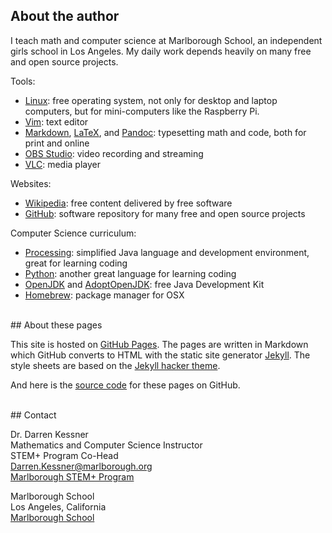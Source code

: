 
## About the author

I teach math and computer science at Marlborough School, an independent girls
school in Los Angeles.  My daily work depends heavily on many free and open
source projects.

Tools:
- [Linux](https://en.wikipedia.org/wiki/Linux): free operating system, not only
  for desktop and laptop computers, but for mini-computers like the Raspberry
  Pi.
- [Vim](https://www.vim.org/): text editor
- [Markdown](https://daringfireball.net/projects/markdown/), 
  [LaTeX](https://www.latex-project.org/), and
  [Pandoc](https://pandoc.org/):
    typesetting math and code, both for print and online
- [OBS Studio](https://obsproject.com/): video recording and streaming
- [VLC](https://www.videolan.org/vlc/index.html): media player

Websites:
- [Wikipedia](https://en.wikipedia.org/wiki/Main_Page): free content delivered by free software
- [GitHub](https://github.com/): software repository for many free and open source projects

Computer Science curriculum:
- [Processing](https://processing.org/): simplified Java language and
    development environment, great for learning coding
- [Python](https://www.python.org/): another great language for learning coding
- [OpenJDK](https://openjdk.java.net/) and 
  [AdoptOpenJDK](https://adoptopenjdk.net/): free Java Development Kit
- [Homebrew](https://brew.sh/): package manager for OSX

<br/>
## About these pages

This site is hosted on [GitHub Pages](https://pages.github.com/).  The pages
are written in Markdown which GitHub converts to HTML with the static site
generator [Jekyll](https://jekyllrb.com/).  The style sheets are based on the
[Jekyll hacker theme](https://github.com/pages-themes/hacker).  

And here is the [source code](https://github.com/dkessner/TeacherResources) 
for these pages on GitHub.

<br/>
## Contact

Dr. Darren Kessner  
Mathematics and Computer Science Instructor  
STEM+ Program Co-Head  
[Darren.Kessner@marlborough.org](mailto:darren.kessner@marlborough.org)  
[Marlborough STEM+ Program](http://stem.marlborough.org)  

Marlborough School  
Los Angeles, California  
[Marlborough School](http://marlborough.org)  


